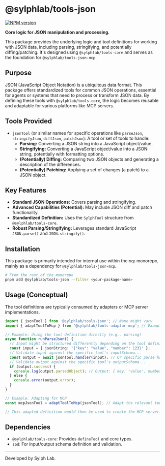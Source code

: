 # @sylphlab/tools-json

[![NPM version](https://img.shields.io/npm/v/@sylphlab/tools-json?style=flat-square)](https://www.npmjs.com/package/@sylphlab/tools-json)

**Core logic for JSON manipulation and processing.**

This package provides the underlying logic and tool definitions for working with JSON data, including parsing, stringifying, and potentially diffing/patching. It's designed using `@sylphlab/tools-core` and serves as the foundation for `@sylphlab/tools-json-mcp`.

## Purpose

JSON (JavaScript Object Notation) is a ubiquitous data format. This package offers standardized tools for common JSON operations, essential for agents or systems that need to process or transform JSON data. By defining these tools with `@sylphlab/tools-core`, the logic becomes reusable and adaptable for various platforms like MCP servers.

## Tools Provided

*   `jsonTool` (or similar names for specific operations like `parseJson`, `stringifyJson`, `diffJson`, `patchJson`): A tool or set of tools to handle:
    *   **Parsing:** Converting a JSON string into a JavaScript object/value.
    *   **Stringifying:** Converting a JavaScript object/value into a JSON string, potentially with formatting options.
    *   **(Potentially) Diffing:** Comparing two JSON objects and generating a description of the differences.
    *   **(Potentially) Patching:** Applying a set of changes (a patch) to a JSON object.

## Key Features

*   **Standard JSON Operations:** Covers parsing and stringifying.
*   **Advanced Capabilities (Potential):** May include JSON diff and patch functionality.
*   **Standardized Definition:** Uses the `SylphTool` structure from `@sylphlab/tools-core`.
*   **Robust Parsing/Stringifying:** Leverages standard JavaScript `JSON.parse()` and `JSON.stringify()`.

## Installation

This package is primarily intended for internal use within the `mcp` monorepo, mainly as a dependency for `@sylphlab/tools-json-mcp`.

```bash
# From the root of the monorepo
pnpm add @sylphlab/tools-json --filter <your-package-name>
```

## Usage (Conceptual)

The tool definitions are typically consumed by adapters or MCP server implementations.

```typescript
import { jsonTool } from '@sylphlab/tools-json'; // Name might vary
import { adaptToolToMcp } from '@sylphlab/tools-adaptor-mcp'; // Example adapter

// Example: Using the tool definition directly (e.g., parsing)
async function runParseJson() {
  // Input might be structured differently depending on the tool definition
  const input = { jsonString: '{"key": "value", "number": 123}' };
  // Validate input against the specific tool's inputSchema...
  const output = await jsonTool.handler(input); // Or specific parse handler
  // Validate output against the specific tool's outputSchema...
  if (output.success) {
    console.log(output.parsedObject); // Output: { key: 'value', number: 123 }
  } else {
    console.error(output.error);
  }
}

// Example: Adapting for MCP
const mcpJsonTool = adaptToolToMcp(jsonTool); // Adapt the relevant tool(s)

// This adapted definition would then be used to create the MCP server.
```

## Dependencies

*   `@sylphlab/tools-core`: Provides `defineTool` and core types.
*   `zod`: For input/output schema definition and validation.

---

Developed by Sylph Lab.